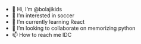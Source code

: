 - 👋 Hi, I’m @bolajikids
- 👀 I’m interested in soccer
- 🌱 I’m currently learning React
- 💞️ I’m looking to collaborate on memorizing python
- 📫 How to reach me IDC

<!---
bolajikids/bolajikids is a ✨ special ✨ repository because its `README.md` (this file) appears on your GitHub profile.
You can click the Preview link to take a look at your changes.
--->
